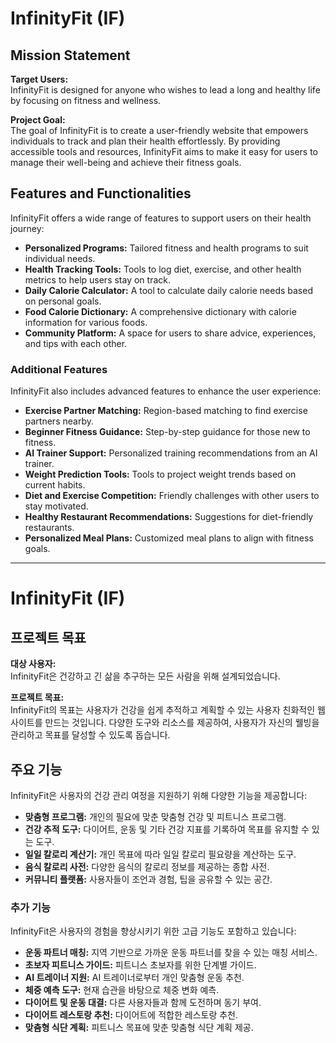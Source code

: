 # InfinityFit (IF)

## Mission Statement
**Target Users:**  
InfinityFit is designed for anyone who wishes to lead a long and healthy life by focusing on fitness and wellness.

**Project Goal:**  
The goal of InfinityFit is to create a user-friendly website that empowers individuals to track and plan their health effortlessly. By providing accessible tools and resources, InfinityFit aims to make it easy for users to manage their well-being and achieve their fitness goals.

## Features and Functionalities
InfinityFit offers a wide range of features to support users on their health journey:

- **Personalized Programs:** Tailored fitness and health programs to suit individual needs.
- **Health Tracking Tools:** Tools to log diet, exercise, and other health metrics to help users stay on track.
- **Daily Calorie Calculator:** A tool to calculate daily calorie needs based on personal goals.
- **Food Calorie Dictionary:** A comprehensive dictionary with calorie information for various foods.
- **Community Platform:** A space for users to share advice, experiences, and tips with each other.

### Additional Features
InfinityFit also includes advanced features to enhance the user experience:

- **Exercise Partner Matching:** Region-based matching to find exercise partners nearby.
- **Beginner Fitness Guidance:** Step-by-step guidance for those new to fitness.
- **AI Trainer Support:** Personalized training recommendations from an AI trainer.
- **Weight Prediction Tools:** Tools to project weight trends based on current habits.
- **Diet and Exercise Competition:** Friendly challenges with other users to stay motivated.
- **Healthy Restaurant Recommendations:** Suggestions for diet-friendly restaurants.
- **Personalized Meal Plans:** Customized meal plans to align with fitness goals.


---------------------------------------------------------------


# InfinityFit (IF)

## 프로젝트 목표
**대상 사용자:**  
InfinityFit은 건강하고 긴 삶을 추구하는 모든 사람을 위해 설계되었습니다.

**프로젝트 목표:**  
InfinityFit의 목표는 사용자가 건강을 쉽게 추적하고 계획할 수 있는 사용자 친화적인 웹사이트를 만드는 것입니다. 다양한 도구와 리소스를 제공하여, 사용자가 자신의 웰빙을 관리하고 목표를 달성할 수 있도록 돕습니다.

## 주요 기능
InfinityFit은 사용자의 건강 관리 여정을 지원하기 위해 다양한 기능을 제공합니다:

- **맞춤형 프로그램:** 개인의 필요에 맞춘 맞춤형 건강 및 피트니스 프로그램.
- **건강 추적 도구:** 다이어트, 운동 및 기타 건강 지표를 기록하여 목표를 유지할 수 있는 도구.
- **일일 칼로리 계산기:** 개인 목표에 따라 일일 칼로리 필요량을 계산하는 도구.
- **음식 칼로리 사전:** 다양한 음식의 칼로리 정보를 제공하는 종합 사전.
- **커뮤니티 플랫폼:** 사용자들이 조언과 경험, 팁을 공유할 수 있는 공간.

### 추가 기능
InfinityFit은 사용자의 경험을 향상시키기 위한 고급 기능도 포함하고 있습니다:

- **운동 파트너 매칭:** 지역 기반으로 가까운 운동 파트너를 찾을 수 있는 매칭 서비스.
- **초보자 피트니스 가이드:** 피트니스 초보자를 위한 단계별 가이드.
- **AI 트레이너 지원:** AI 트레이너로부터 개인 맞춤형 운동 추천.
- **체중 예측 도구:** 현재 습관을 바탕으로 체중 변화 예측.
- **다이어트 및 운동 대결:** 다른 사용자들과 함께 도전하며 동기 부여.
- **다이어트 레스토랑 추천:** 다이어트에 적합한 레스토랑 추천.
- **맞춤형 식단 계획:** 피트니스 목표에 맞춘 맞춤형 식단 계획 제공.

